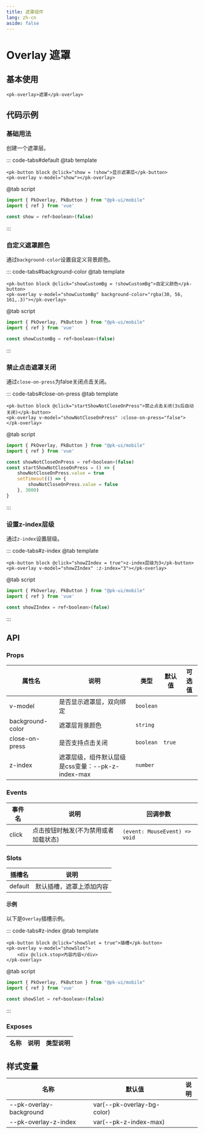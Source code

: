 ```yaml
---
title: 遮罩组件
lang: zh-cn
aside: false
---
```


# Overlay 遮罩

## 基本使用
```vue
<pk-overlay>遮罩</pk-overlay>
```

## 代码示例
### 基础用法
创建一个遮罩层。

::: code-tabs#default
@tab template

```vue [template]
<pk-button block @click="show = !show">显示遮罩层</pk-button>
<pk-overlay v-model="show"></pk-overlay>
```

@tab script
```js [script]
import { PkOverlay, PkButton } from "@pk-ui/mobile"
import { ref } from 'vue'

const show = ref<boolean>(false)
```
:::

### 自定义遮罩颜色
通过`background-color`设置自定义背景颜色。

::: code-tabs#background-color
@tab template

```vue [template]
<pk-button block @click="showCustomBg = !showCustomBg">自定义颜色</pk-button>
<pk-overlay v-model="showCustomBg" background-color="rgba(30, 56, 161,.3)"></pk-overlay>
```

@tab script
```js [script]
import { PkOverlay, PkButton } from "@pk-ui/mobile"
import { ref } from 'vue'

const showCustomBg = ref<boolean>(false)
```
:::

### 禁止点击遮罩关闭
通过`close-on-press`为false关闭点击关闭。

::: code-tabs#close-on-press
@tab template

```vue [template]
<pk-button block @click="startShowNotCloseOnPress">禁止点击关闭(3s后自动关闭)</pk-button>
<pk-overlay v-model="showNotCloseOnPress" :close-on-press="false"></pk-overlay>
```

@tab script
```js [script]
import { PkOverlay, PkButton } from "@pk-ui/mobile"
import { ref } from 'vue'

const showNotCloseOnPress = ref<boolean>(false)
const startShowNotCloseOnPress = () => {
    showNotCloseOnPress.value = true
    setTimeout(() => {
        showNotCloseOnPress.value = false
    }, 3000)
}
```
:::

### 设置z-index层级
通过`z-index`设置层级。

::: code-tabs#z-index
@tab template

```vue [template]
<pk-button block @click="showZIndex = true">z-index层级为3</pk-button>
<pk-overlay v-model="showZIndex" :z-index="3"></pk-overlay>
```

@tab script
```js [script]
import { PkOverlay, PkButton } from "@pk-ui/mobile"
import { ref } from 'vue'

const showZIndex = ref<boolean>(false)
```
:::

## API

### Props
| 属性名           | 说明                                              | 类型      | 默认值 | 可选值 |
| ---------------- | ------------------------------------------------- | --------- | ------ | ------ |
| v-model          | 是否显示遮罩层，双向绑定                          | `boolean` |        |        |
| background-color | 遮罩层背景颜色                                    | `string`  |        |        |
| close-on-press   | 是否支持点击关闭                                  | `boolean` | `true` |        |
| z-index          | 遮罩层级，组件默认层级是css变量：--pk-z-index-max | `number`  |        |        |


### Events
| 事件名 | 说明                                 | 回调参数                      |
| ------ | ------------------------------------ | ----------------------------- |
| click  | 点击按钮时触发(不为禁用或者加载状态) | `(event: MouseEvent) => void` |

### Slots

| 插槽名  | 说明                     |
| ------- | ------------------------ |
| default | 默认插槽，遮罩上添加内容 |

#### 示例
以下是`Overlay`插槽示例。

::: code-tabs#z-index
@tab template

```vue [template]
<pk-button block @click="showSlot = true">插槽</pk-button>
<pk-overlay v-model="showSlot">
    <div @click.stop>内容内容</div>
</pk-overlay>
```

@tab script
```js [script]
import { PkOverlay, PkButton } from "@pk-ui/mobile"
import { ref } from 'vue'

const showSlot = ref<boolean>(false)
```
:::


### Exposes

| 名称 | 说明 | 类型说明 |
| ---- | ---- | -------- |



## 样式变量

| 名称                    | 默认值                     | 说明 |
| ----------------------- | -------------------------- | ---- |
| --pk-overlay-background | var(--pk-overlay-bg-color) |      |
| --pk-overlay-z-index    | var(--pk-z-index-max)      |      |

